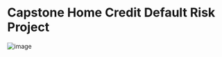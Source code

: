 # Capstone Home Credit Default Risk Project
![image](https://github.com/SaiAnognaChittudi/Capstone_Home_Credit_Default/assets/144569057/6129692c-1bf8-4695-878c-66b396abef5b)


